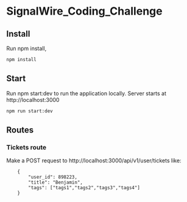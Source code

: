 # SignalWire_Coding_Challenge


## Install

Run npm install, 

```bash
npm install
```


## Start

Run npm start:dev to run the application locally. Server starts at http://localhost:3000

```bash
npm run start:dev
```

## Routes

### Tickets route

Make a POST request to http://localhost:3000/api/v1/user/tickets like:

``` 
    {
        "user_id": 898223,
        "title": "Benjamin",
        "tags": ["tags1","tags2","tags3","tags4"]
    } 
```  
